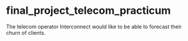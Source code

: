 # final_project_telecom_practicum
The telecom operator Interconnect would like to be able to forecast their churn of clients.
